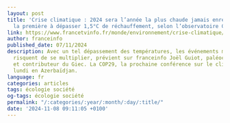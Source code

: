 ```yaml
---
layout: post
title: 'Crise climatique : 2024 sera l’année la plus chaude jamais enregistrée et
  la première à dépasser 1,5°C de réchauffement, selon l’observatoire Copernicus'
link: https://www.francetvinfo.fr/monde/environnement/crise-climatique/crise-climatique-l-annee-2024-sera-la-plus-chaude-jamais-enregistree-et-la-premiere-a-depasser-1-5-c-de-rechauffement-selon-l-observatoire-copernicus_6881876.html
author: franceinfo
published_date: 07/11/2024
description: Avec un tel dépassement des températures, les événements météo extrêmes
  risquent de se multiplier, prévient sur franceinfo Joël Guiot, paléoclimatologue
  et contributeur du Giec. La COP29, la prochaine conférence sur le climat, s'ouvre
  lundi en Azerbaïdjan.
language: fr
categories: articles
tags: écologie société
og-tags: écologie société
permalink: "/:categories/:year/:month/:day/:title/"
date: '2024-11-08 09:11:05 +0100'
---
```


